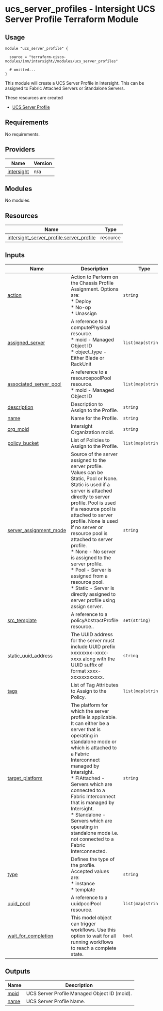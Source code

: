 # ucs_server_profiles - Intersight UCS Server Profile Terraform Module

## Usage

```hcl
module "ucs_server_profile" {

  source = "terraform-cisco-modules/imm/intersight//modules/ucs_server_profiles"

  # omitted...
}
```

This module will create a UCS Server Profile in Intersight.  This can be assigned to Fabric Attached Servers or Standalone Servers.  

These resources are created

* [UCS Server Profile](https://registry.terraform.io/providers/CiscoDevNet/intersight/latest/docs/resources/server_profile)

<!-- BEGINNING OF PRE-COMMIT-TERRAFORM DOCS HOOK -->
## Requirements

No requirements.

## Providers

| Name | Version |
|------|---------|
| <a name="provider_intersight"></a> [intersight](#provider\_intersight) | n/a |

## Modules

No modules.

## Resources

| Name | Type |
|------|------|
| [intersight_server_profile.server_profile](https://registry.terraform.io/providers/CiscoDevNet/intersight/latest/docs/resources/server_profile) | resource |

## Inputs

| Name | Description | Type | Default | Required |
|------|-------------|------|---------|:--------:|
| <a name="input_action"></a> [action](#input\_action) | Action to Perform on the Chassis Profile Assignment.  Options are:<br>* Deploy<br>* No-op<br>* Unassign | `string` | `"No-op"` | no |
| <a name="input_assigned_server"></a> [assigned\_server](#input\_assigned\_server) | A reference to a computePhysical resource.<br>* moid - Managed Object ID<br>* object\_type - Either Blade or RackUnit | `list(map(string))` | `[]` | no |
| <a name="input_associated_server_pool"></a> [associated\_server\_pool](#input\_associated\_server\_pool) | A reference to a resourcepoolPool resource.<br>* moid - Managed Object ID | `list(map(string))` | `[]` | no |
| <a name="input_description"></a> [description](#input\_description) | Description to Assign to the Profile. | `string` | `""` | no |
| <a name="input_name"></a> [name](#input\_name) | Name for the Profile. | `string` | `"server_profile"` | no |
| <a name="input_org_moid"></a> [org\_moid](#input\_org\_moid) | Intersight Organization moid. | `string` | n/a | yes |
| <a name="input_policy_bucket"></a> [policy\_bucket](#input\_policy\_bucket) | List of Policies to Assign to the Profile. | `list(map(string))` | `[]` | no |
| <a name="input_server_assignment_mode"></a> [server\_assignment\_mode](#input\_server\_assignment\_mode) | Source of the server assigned to the server profile. Values can be Static, Pool or None. Static is used if a server is attached directly to server profile. Pool is used if a resource pool is attached to server profile. None is used if no server or resource pool is attached to server profile.<br>* None - No server is assigned to the server profile.<br>* Pool - Server is assigned from a resource pool.<br>* Static - Server is directly assigned to server profile using assign server. | `string` | `"None"` | no |
| <a name="input_src_template"></a> [src\_template](#input\_src\_template) | A reference to a policyAbstractProfile resource.. | `set(string)` | `[]` | no |
| <a name="input_static_uuid_address"></a> [static\_uuid\_address](#input\_static\_uuid\_address) | The UUID address for the server must include UUID prefix xxxxxxxx-xxxx-xxxx along with the UUID suffix of format xxxx-xxxxxxxxxxxx. | `string` | `""` | no |
| <a name="input_tags"></a> [tags](#input\_tags) | List of Tag Attributes to Assign to the Policy. | `list(map(string))` | `[]` | no |
| <a name="input_target_platform"></a> [target\_platform](#input\_target\_platform) | The platform for which the server profile is applicable. It can either be a server that is operating in standalone mode or which is attached to a Fabric Interconnect managed by Intersight.<br>* FIAttached - Servers which are connected to a Fabric Interconnect that is managed by Intersight.<br>* Standalone - Servers which are operating in standalone mode i.e. not connected to a Fabric Interconnected. | `string` | `"FIAttached"` | no |
| <a name="input_type"></a> [type](#input\_type) | Defines the type of the profile. Accepted values are:<br>  * instance<br>  * template | `string` | `"instance"` | no |
| <a name="input_uuid_pool"></a> [uuid\_pool](#input\_uuid\_pool) | A reference to a uuidpoolPool resource. | `list(map(string))` | `[]` | no |
| <a name="input_wait_for_completion"></a> [wait\_for\_completion](#input\_wait\_for\_completion) | This model object can trigger workflows. Use this option to wait for all running workflows to reach a complete state. | `bool` | `false` | no |

## Outputs

| Name | Description |
|------|-------------|
| <a name="output_moid"></a> [moid](#output\_moid) | UCS Server Profile Managed Object ID (moid). |
| <a name="output_name"></a> [name](#output\_name) | UCS Server Profile Name. |
<!-- END OF PRE-COMMIT-TERRAFORM DOCS HOOK -->
